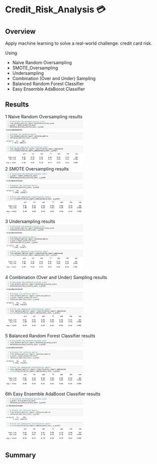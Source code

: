 # Credit_Risk_Analysis 💳 

## Overview
Apply machine learning to solve a real-world challenge: credit card risk.

Using
* Naive Random Oversampling
* SMOTE_Oversampling
* Undersampling
* Combination (Over and Under) Sampling
* Balanced Random Forest Classifier
* Easy Ensemble AdaBoost Classifier

## Results

1 Naive Random Oversampling results<br>
<img src="https://github.com/Acromic/Credit_Risk_Analysis/blob/5f0c45dc4823e468013dc3b6f7c2a173cabe52b1/resources/Naive%20Random%20Oversampling.png" width="50%" height="50%">
<br>
2 SMOTE Oversampling results<br>
<img
src="https://github.com/Acromic/Credit_Risk_Analysis/blob/5f0c45dc4823e468013dc3b6f7c2a173cabe52b1/resources/SMOTE_Oversampling.png" width="50%" height="50%">
<br>

3 Undersampling results<br>
<img
src="https://github.com/Acromic/Credit_Risk_Analysis/blob/5f0c45dc4823e468013dc3b6f7c2a173cabe52b1/resources/Undersampling.png" width="50%" height="50%">
<br>

4 Combination (Over and Under) Sampling results<br>
<img
src="https://github.com/Acromic/Credit_Risk_Analysis/blob/983e989954cd52070a244db381b4c0094b15e48d/resources/Combination%20(Over%20and%20Under)%20Sampling.png" width="50%" height="50%">
<br>

5 Balanced Random Forest Classifier results<br>
<img
src="https://github.com/Acromic/Credit_Risk_Analysis/blob/983e989954cd52070a244db381b4c0094b15e48d/resources/Combination%20(Over%20and%20Under)%20Sampling.png" width="50%" height="50%">
<br>

6th Easy Ensemble AdaBoost Classifier results<br>
<img
src="https://github.com/Acromic/Credit_Risk_Analysis/blob/a745af95549647a8530c50ecc0902cf6a68acc18/resources/Easy%20Ensemble%20AdaBoost%20Classifier.png" width="50%" height="50%">
<br>


## Summary
